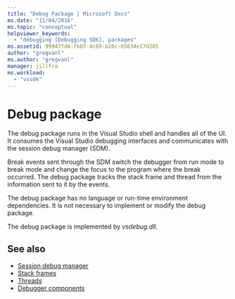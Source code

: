 ```yaml
---
title: "Debug Package | Microsoft Docs"
ms.date: "11/04/2016"
ms.topic: "conceptual"
helpviewer_keywords:
  - "debugging [Debugging SDK], packages"
ms.assetid: 99947fd4-fb87-4c69-b26c-65634e17d285
author: "gregvanl"
ms.author: "gregvanl"
manager: jillfra
ms.workload:
  - "vssdk"
---
```

# Debug package
The debug package runs in the Visual Studio shell and handles all of the UI. It consumes the Visual Studio debugging interfaces and communicates with the session debug manager (SDM).

 Break events sent through the SDM switch the debugger from run mode to break mode and change the focus to the program where the break occurred. The debug package tracks the stack frame and thread from the information sent to it by the events.

 The debug package has no language or run-time environment dependencies. It is not necessary to implement or modify the debug package.

 The debug package is implemented by *vsdebug.dll*.

## See also
- [Session debug manager](../../extensibility/debugger/session-debug-manager.md)
- [Stack frames](../../extensibility/debugger/stack-frames.md)
- [Threads](../../extensibility/debugger/threads.md)
- [Debugger components](../../extensibility/debugger/debugger-components.md)